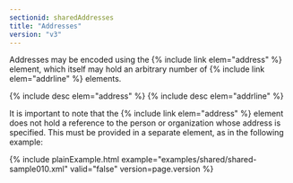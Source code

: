 ```yaml
---
sectionid: sharedAddresses
title: "Addresses"
version: "v3"
---
```


Addresses may be encoded using the {% include link elem="address" %} element, which itself
may hold an arbitrary number of {% include link elem="addrline" %} elements.



{% include desc elem="address" %}
{% include desc elem="addrline" %}




It is important to note that the {% include link elem="address" %} element does not hold a
reference to the person or organization whose address is specified. This must be provided
in a separate element, as in the following example:

{% include plainExample.html example="examples/shared/shared-sample010.xml" valid="false" version=page.version %}
